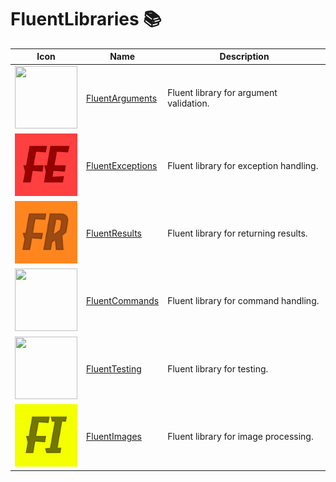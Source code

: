 # FluentLibraries 📚

| Icon | Name | Description |
| --- | --- | --- |
| <img src="https://github.com/onixion/FluentArguments/blob/main/Assets/Icon.jpg" width="100" height="100"> | [FluentArguments](https://github.com/onixion/FluentArguments) | Fluent library for argument validation. |
| <img src="https://github.com/onixion/FluentExceptions/blob/main/Assets/Icon.jpg" width="100" height="100"> | [FluentExceptions](https://github.com/onixion/FluentExceptions) | Fluent library for exception handling. |
| <img src="https://github.com/onixion/FluentResults/blob/main/Assets/Icon.jpg" width="100" height="100"> | [FluentResults](https://github.com/onixion/FluentResults) | Fluent library for returning results.|
| <img src="https://github.com/onixion/FluentCommands/blob/main/Assets/Icon.jpg" width="100" height="100"> | [FluentCommands](https://github.com/onixion/FluentCommands) | Fluent library for command handling.|
| <img src="https://github.com/onixion/FluentTesting/blob/main/Assets/Icon.jpg" width="100" height="100"> | [FluentTesting](https://github.com/onixion/FluentTesting) | Fluent library for testing.|
| <img src="https://github.com/onixion/FluentImages/blob/main/Assets/Icon.jpg" width="100" height="100"> | [FluentImages](https://github.com/onixion/FluentImages) | Fluent library for image processing.|
